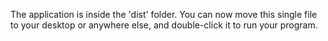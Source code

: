 The application is inside the 'dist' folder. 
You can now move this single file to your desktop or anywhere else, and double-click it to run your program.
